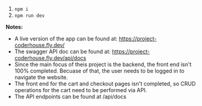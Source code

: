 1. `npm i`
2. `npm run dev`


**Notes:**
* A live version of the app can be found at: https://project-coderhouse.fly.dev/
* The swagger API doc can be found at: https://project-coderhouse.fly.dev/api/docs
* Since the main focus of theis project is the backend, the front end isn't 100% completed. Becuase of that, the user needs to be logged in to navigate the website.
* The front end for the cart and checkout pages isn't completed, so CRUD operations for the cart need to be performed via API.
* The API endpoints can be found at /api/docs